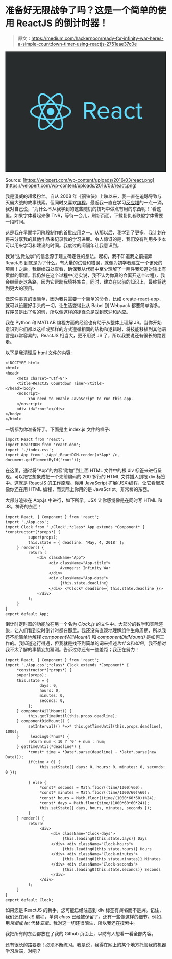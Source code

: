 # 准备好无限战争了吗？这是一个简单的使用 ReactJS 的倒计时器！

> 原文：<https://medium.com/hackernoon/ready-for-infinity-war-heres-a-simple-countdown-timer-using-reactjs-2751eae37c0e>

![](img/34f56db36379fe529b11af27e69e6dac.png)

Source: [https://velopert.com/wp-content/uploads/2016/03/react.png](https://velopert.com/wp-content/uploads/2016/03/react.png)

我是漫威的超级粉丝。自从 2008 年《钢铁侠》上映以来，我一直在追踪导致与灭霸大战的故事线索。但同时又喜欢[编程](https://hackernoon.com/tagged/programming)。最近我一直在学习[反应堆](https://hackernoon.com/tagged/reactjs)的一点一滴，我对自己说，“为什么不从我学到的这些随机的技巧中做点有用的东西呢！”看这里。如果字体看起来像 TNR，等待一会儿，刷新页面。下载复仇者联盟字体需要一段时间。

这是我在早期学习阶段制作的首批应用之一。从那以后，我学到了更多。我计划在将来分享我的其他作品来记录我的学习进展。令人惊讶的是，我们没有利用多少本可以用来学习和建设的时间。我度过的间隔年让我意识到。

我对“边做边学”的信念源于建立确定性的想法。起初，我不知道我之前摆弄 ReactJS 到底是为了什么。有大量的试验和错误，就像为初学者建立一个该死的项目！之后，我继续四处查看，确保我从代码中至少理解了一两件我知道对输出有贡献的事情。我仍然在这个过程中(老实说，我不认为你真的会离开这个过程)，我会继续走这条路，因为它帮助我填补空白，同时，建立在以前的知识上，最终将达到更大的项目。

做这件事真的很简单，因为我只需要一个简单的命令，比如 create-react-app，就可以设置好手头的一切。让生活变得比从 Babel 到 Webpack 都要简单得多。程序员是出了名的懒，所以像这样的捷径总是受到欢迎和适应。

我在 Python 和 MATLAB 编程方面的经验也有助于从整体上理解 JS。当你开始意识到它们都以这样或那样的方式遵循相同的结构和逻辑时，将技能移植到其他语言是非常容易的。ReactJS 相当大，更不用说 JS 了，所以我要说还有很长的路要走。

以下是我清理后 html 文件的内容:

```
<!DOCTYPE html>
<html>
<head>
     <meta charset="utf-8">
     <title>ReactJS Countdown Timer</title>
</head><body>
     <noscript>
          You need to enable JavaScript to run this app.
     </noscript>
     <div id="root"></div>
</body>
</html>
```

一切都为你准备好了。下面是主 index.js 文件的样子:

```
import React from 'react';
import ReactDOM from 'react-dom';
import './index.css';
import App from './App';ReactDOM.render(<*App* />, document.getElementById('root'));
```

在这里，通过将“App”的内容“附加”到上面 HTML 文件中的根 div 标签来进行呈现。可以把它想象成把一个先前编码的 200 多行的 HTML 文件插入到根 div 标签中。这就是 ReactJS 的工作原理。你用 JavaScript 扩展(JSX)编程，让它看起来像你还在用 HTML 编程，而实际上你用的是 JavaScript。非常棒的东西。

大部分渲染在 App.js 中进行，如下所示。JSX 让你感觉像是在同时写 HTML 和 JS。神奇的东西！

```
import React, { Component } from 'react';
import './App.css';
import Clock from './Clock';*class* App extends *Component* { *constructor*(*props*) {
          super(props);
          this.state = { deadline: 'May, 4, 2018' };
     } render() {
          return (
              <div className="App">
                   <div className="App-title">
                        Avengers: Infinity War
                   </div>
                   <div className="App-date">
                        {this.state.deadline}
                   </div> <*Clock* deadline={ this.state.deadline }/>
              </div>
          );
     }
}
export default App;
```

倒计时定时器的功能放在另一个名为 *Clock.js* 的文件中。大部分的数学和实际渲染，让人们看到实时倒计时都在那里。我还没有直观地理解组件生命周期，所以我还不能简单地解释 *componentWillMount()* 和 *componentDidMount()* 是如何工作的。我知道这行得通，但我就是找不到简单的词来描述*为什么*和*如何*。我不想对我不太了解的事情妄加猜测。告诉过你还有一些差距；我正在努力！

```
import React, { Component } from 'react';
import './App.css';*class* Clock extends *Component* {
     *constructor*(*props*) {
     super(props);
     this.state = {
               days: 0,
               hours: 0,
               minutes: 0,
               seconds: 0,
          };
     } componentWillMount() {
          this.getTimeUntil(this.props.deadline);
     } componentDidMount() {
          setInterval(() *=>* this.getTimeUntil(this.props.deadline), 1000);
     }     leading0(*num*) {
          return num < 10 ? '0' + num : num;
     } getTimeUntil(*deadline*) {
          *const* time = *Date*.parse(deadline) - *Date*.parse(new Date());
          if(time < 0) {
               this.setState({ days: 0, hours: 0, minutes: 0, seconds: 0 });

          } else {
               *const* seconds = Math.floor((time/1000)%60);
               *const* minutes = Math.floor((time/1000/60)%60);
               *const* hours = Math.floor((time/(1000*60*60))%24);
               *const* days = Math.floor(time/(1000*60*60*24));
               this.setState({ days, hours, minutes, seconds });
          }
     } render() {
          return(
               <div>
                    <div className="Clock-days">
                         {this.leading0(this.state.days)} Days
                    </div> <div className="Clock-hours">
                         {this.leading0(this.state.hours)} Hours
                    </div> <div className="Clock-minutes">
                         {this.leading0(this.state.minutes)} Minutes
                    </div> <div className="Clock-seconds">
                         {this.leading0(this.state.seconds)} Seconds
                    </div>
               </div>
          );
     }
}
export default Clock;
```

如果您是 ReactJS 的新手，您可能已经注意到 div 标签有*类名*而不是*类*。记住，我们还在用 JS 编程，单词 *class* 已经被保留了。还有一些像这样的细节。例如，用*常量*或 *let* 代替*变量*。我对这一切还很陌生，所以我还在摸索中。

我把所有的东西都放在了我的 Github 页面上，以防有人想看一看全部内容。

还有很长的路要走！必须不断练习。我是说，我得在网上的某个地方托管我的机器学习后端，对吧？